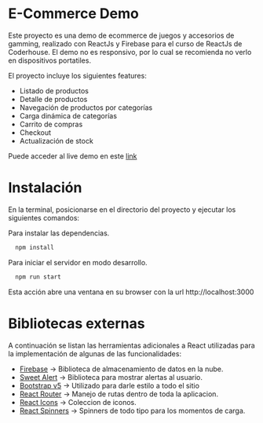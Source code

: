 
# E-Commerce Demo

Este proyecto es una demo de ecommerce de juegos y accesorios de gamming, realizado con ReactJs y Firebase para el curso de ReactJs de Coderhouse. El demo no es responsivo, por lo cual se recomienda no verlo en dispositivos portatiles.

El proyecto incluye los siguientes features: 
- Listado de productos 
- Detalle de productos
- Navegación de productos por categorías 
- Carga dinámica de categorías 
- Carrito de compras
- Checkout
- Actualización de stock

Puede acceder al live demo en este [link](https://react-coder-b6rv-git-main-naitsy.vercel.app/)

# Instalación 
En la terminal, posicionarse en el directorio del proyecto y ejecutar los siguientes comandos:

Para instalar las dependencias.
```bash
  npm install
```

Para iniciar el servidor en modo desarrollo.
```bash
  npm run start
```

Esta acción abre una ventana en su browser con la url http://localhost:3000 


# Bibliotecas externas
A continuación se listan las herramientas adicionales a React utilizadas para la implementación de algunas de las funcionalidades:
- [Firebase](https://firebase.google.com/) -> Biblioteca de almacenamiento de datos en la nube.
- [Sweet Alert](https://sweetalert2.github.io/) -> Biblioteca para mostrar alertas al usuario.
- [Bootstrap v5](https://getbootstrap.com/) -> Utilizado para darle estilo a todo el sitio
- [React Router](https://reactrouter.com/en/main) -> Manejo de rutas dentro de toda la aplicacion.
- [React Icons](https://react-icons.github.io/react-icons/) -> Coleccion de iconos.
- [React Spinners](https://mhnpd.github.io/react-loader-spinner/) -> Spinners de todo tipo para los momentos de carga.
